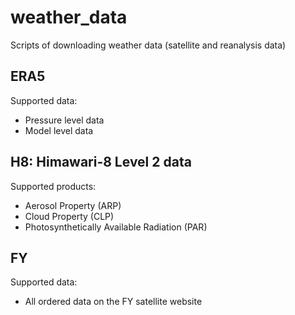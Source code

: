 # weather_data
Scripts of downloading weather data (satellite and reanalysis data)

## ERA5

Supported data:

- Pressure level data
- Model level data

## H8: Himawari-8 Level 2 data

Supported products:

- Aerosol Property (ARP)
- Cloud Property (CLP)
- Photosynthetically Available Radiation (PAR)


## FY

Supported data:

- All ordered data on the FY satellite website